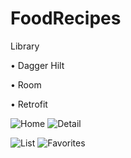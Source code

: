 # FoodRecipes

Library

•	Dagger Hilt

•	Room

•	Retrofit

![Home](https://github.com/Ibrahiimesa/FoodRecipes/assets/85695510/00bc4c4d-245b-455a-b11a-1aac0aa287eb)
![Detail](https://github.com/Ibrahiimesa/FoodRecipes/assets/85695510/33224349-5875-478b-a1dd-10a5ad9ef39e)

![List](https://github.com/Ibrahiimesa/FoodRecipes/assets/85695510/4b1704e6-43d1-4683-b9af-6f882f7d319a)
![Favorites](https://github.com/Ibrahiimesa/FoodRecipes/assets/85695510/f45617f4-aa60-4fdc-bf9a-2794fb4fd490)
